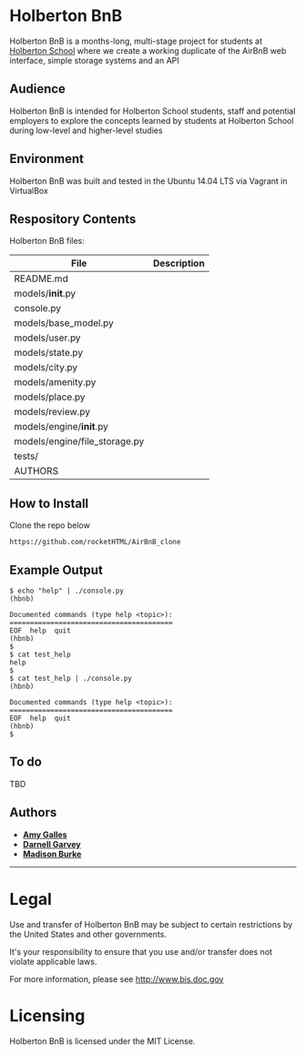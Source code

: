 Holberton BnB
============

Holberton BnB is a months-long, multi-stage project for students at [Holberton School](https://www.holbertonschool.com/) where we create a working duplicate of the AirBnB web interface, simple storage systems and an API

## Audience

Holberton BnB is intended for Holberton School students, staff and potential employers to explore the concepts learned by students at Holberton School during low-level and higher-level studies

## Environment
Holberton BnB was built and tested in the Ubuntu 14.04 LTS via Vagrant in VirtualBox

## Respository Contents
Holberton BnB files:

| **File** | **Description** |
|----------|-----------------|
| README.md | |
| models/__init__.py | |
| console.py | |
| models/base_model.py | |
| models/user.py | |
| models/state.py | |
| models/city.py | |
| models/amenity.py | |
| models/place.py | |
| models/review.py | |
| models/engine/__init__.py | |
| models/engine/file_storage.py | |
| tests/ | |
| AUTHORS | |

## How to Install
Clone the repo below
```
https://github.com/rocketHTML/AirBnB_clone
```

## Example Output
```
$ echo "help" | ./console.py
(hbnb)

Documented commands (type help <topic>):
========================================
EOF  help  quit
(hbnb)
$
$ cat test_help
help
$
$ cat test_help | ./console.py
(hbnb)

Documented commands (type help <topic>):
========================================
EOF  help  quit
(hbnb)
$
```

## To do
TBD

## Authors
* [**Amy Galles**](https://github.com/AmyLGalles)
* [**Darnell Garvey**](https://github.com/tragic86)
* [**Madison Burke**](https://github.com/RocketHTML)

-----

Legal
=====

Use and transfer of Holberton BnB may be subject to certain restrictions
by the United States and other governments.

It's your responsibility to ensure that you use and/or transfer does not
violate applicable laws.

For more information, please see http://www.bis.doc.gov

Licensing
=========
Holberton BnB is licensed under the MIT License.
